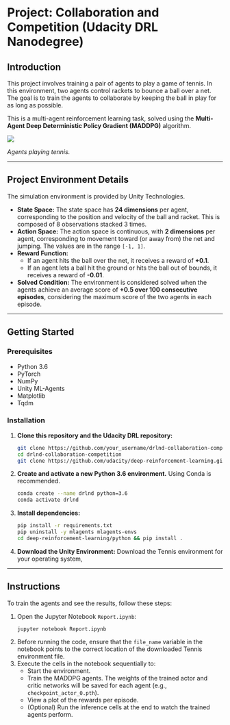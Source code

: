 # Project: Collaboration and Competition (Udacity DRL Nanodegree)

## Introduction

This project involves training a pair of agents to play a game of tennis. In this environment, two agents control rackets to bounce a ball over a net. The goal is to train the agents to collaborate by keeping the ball in play for as long as possible.

This is a multi-agent reinforcement learning task, solved using the **Multi-Agent Deep Deterministic Policy Gradient (MADDPG)** algorithm.

<img src="https://video.udacity-data.com/topher/2018/May/5af7955a_tennis/tennis.png"/>

*Agents playing tennis.*

---

## Project Environment Details

The simulation environment is provided by Unity Technologies.

*   **State Space:** The state space has **24 dimensions** per agent, corresponding to the position and velocity of the ball and racket. This is composed of 8 observations stacked 3 times.
*   **Action Space:** The action space is continuous, with **2 dimensions** per agent, corresponding to movement toward (or away from) the net and jumping. The values are in the range `[-1, 1]`.
*   **Reward Function:**
    *   If an agent hits the ball over the net, it receives a reward of **+0.1**.
    *   If an agent lets a ball hit the ground or hits the ball out of bounds, it receives a reward of **-0.01**.
*   **Solved Condition:** The environment is considered solved when the agents achieve an average score of **+0.5 over 100 consecutive episodes**, considering the maximum score of the two agents in each episode.

---

## Getting Started

### Prerequisites

*   Python 3.6
*   PyTorch
*   NumPy
*   Unity ML-Agents
*   Matplotlib
*   Tqdm

### Installation

1.  **Clone this repository and the Udacity DRL repository:**
    ```bash
    git clone https://github.com/your_username/drlnd-collaboration-competition.git
    cd drlnd-collaboration-competition
    git clone https://github.com/udacity/deep-reinforcement-learning.git
    ```

2.  **Create and activate a new Python 3.6 environment.** Using Conda is recommended.
    ```bash
    conda create --name drlnd python=3.6
    conda activate drlnd
    ```

3.  **Install dependencies:**
    ```bash
    pip install -r requirements.txt
    pip uninstall -y mlagents mlagents-envs
    cd deep-reinforcement-learning/python && pip install .
    ```

4.  **Download the Unity Environment:**
    Download the Tennis environment for your operating system,

---

## Instructions

To train the agents and see the results, follow these steps:

1.  Open the Jupyter Notebook `Report.ipynb`:
    ```bash
    jupyter notebook Report.ipynb
    ```
2.  Before running the code, ensure that the `file_name` variable in the notebook points to the correct location of the downloaded Tennis environment file.
3.  Execute the cells in the notebook sequentially to:
    *   Start the environment.
    *   Train the MADDPG agents. The weights of the trained actor and critic networks will be saved for each agent (e.g., `checkpoint_actor_0.pth`).
    *   View a plot of the rewards per episode.
    *   (Optional) Run the inference cells at the end to watch the trained agents perform.